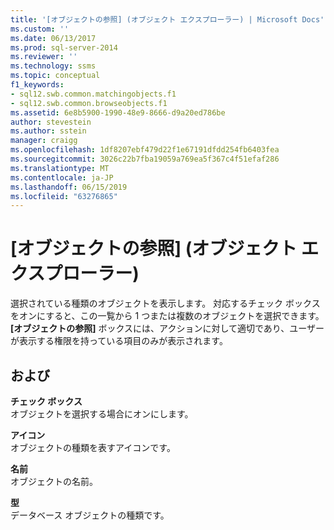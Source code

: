 ```yaml
---
title: '[オブジェクトの参照] (オブジェクト エクスプローラー) | Microsoft Docs'
ms.custom: ''
ms.date: 06/13/2017
ms.prod: sql-server-2014
ms.reviewer: ''
ms.technology: ssms
ms.topic: conceptual
f1_keywords:
- sql12.swb.common.matchingobjects.f1
- sql12.swb.common.browseobjects.f1
ms.assetid: 6e8b5900-1990-48e9-8666-d9a20ed786be
author: stevestein
ms.author: sstein
manager: craigg
ms.openlocfilehash: 1df8207ebf479d22f1e67191dfdd254fb6403fea
ms.sourcegitcommit: 3026c22b7fba19059a769ea5f367c4f51efaf286
ms.translationtype: MT
ms.contentlocale: ja-JP
ms.lasthandoff: 06/15/2019
ms.locfileid: "63276865"
---
```

# <a name="browse-for-objects-object-explorer"></a>[オブジェクトの参照] (オブジェクト エクスプローラー)
  選択されている種類のオブジェクトを表示します。 対応するチェック ボックスをオンにすると、この一覧から 1 つまたは複数のオブジェクトを選択できます。 **[オブジェクトの参照]** ボックスには、アクションに対して適切であり、ユーザーが表示する権限を持っている項目のみが表示されます。  
  
## <a name="options"></a>および  
 **チェック ボックス**  
 オブジェクトを選択する場合にオンにします。  
  
 **アイコン**  
 オブジェクトの種類を表すアイコンです。  
  
 **名前**  
 オブジェクトの名前。  
  
 **型**  
 データベース オブジェクトの種類です。  
  
  
